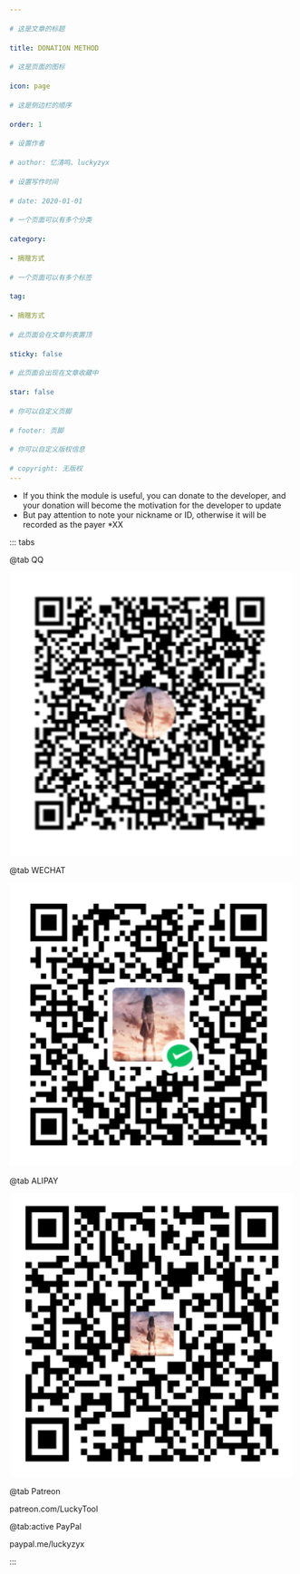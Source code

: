 ```yaml
---

# 这是文章的标题

title: DONATION METHOD

# 这是页面的图标

icon: page

# 这是侧边栏的顺序

order: 1

# 设置作者

# author: 忆清鸣、luckyzyx

# 设置写作时间

# date: 2020-01-01

# 一个页面可以有多个分类

category:

- 捐赠方式

# 一个页面可以有多个标签

tag:

- 捐赠方式

# 此页面会在文章列表置顶

sticky: false

# 此页面会出现在文章收藏中

star: false

# 你可以自定义页脚

# footer: 页脚

# 你可以自定义版权信息

# copyright: 无版权
---
```


- If you think the module is useful, you can donate to the developer, and your donation will become
  the motivation for the developer to update
- But pay attention to note your nickname or ID, otherwise it will be recorded as the payer *XX

::: tabs

@tab QQ

![QQ QR Code](/assets/images/donate/qq.png)

@tab WECHAT

![WeChat QR Code](/assets/images/donate/wechat.png)

@tab ALIPAY

![AliPay QR Code](/assets/images/donate/alipay.png)

@tab Patreon

patreon.com/LuckyTool

@tab:active PayPal

paypal.me/luckyzyx

:::
